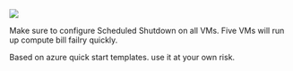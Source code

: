 ﻿


<a href="https://portal.azure.com/#create/Microsoft.Template/uri/https%3A%2F%2Fraw.githubusercontent.com%2Fdmitriilezine%2FAD-Lab%2Fmaster%2FADLab%2FADLab%2Fazuredeploy.json" target="_blank">
    <img src="http://azuredeploy.net/deploybutton.png"/>
</a>


Make sure to configure Scheduled Shutdown on all VMs. Five VMs will run up compute bill failry quickly.

Based on azure quick start templates. use it at your own risk.